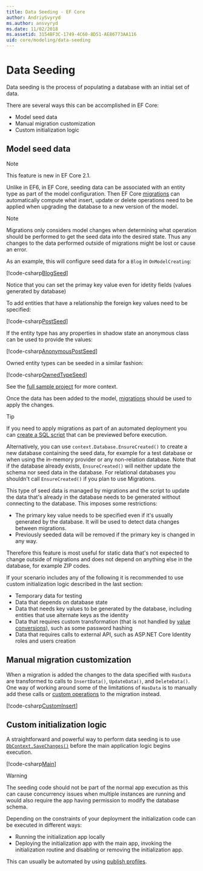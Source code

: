 ```yaml
---
title: Data Seeding - EF Core
author: AndriySvyryd
ms.author: ansvyryd
ms.date: 11/02/2018
ms.assetid: 3154BF3C-1749-4C60-8D51-AE86773AA116
uid: core/modeling/data-seeding
---
```

# Data Seeding

Data seeding is the process of populating a database with an initial set of data.

There are several ways this can be accomplished in EF Core:
* Model seed data
* Manual migration customization
* Custom initialization logic

## Model seed data

> [!NOTE]
> This feature is new in EF Core 2.1.

Unlike in EF6, in EF Core, seeding data can be associated with an entity type as part of the model configuration. Then EF Core [migrations](xref:core/managing-schemas/migrations/index) can automatically compute what insert, update or delete operations need to be applied when upgrading the database to a new version of the model.

> [!NOTE]
> Migrations only considers model changes when determining what operation should be performed to get the seed data into the desired state. Thus any changes to the data performed outside of migrations might be lost or cause an error.

As an example, this will configure seed data for a `Blog` in `OnModelCreating`:

[!code-csharp[BlogSeed](../../../samples/core/Modeling/DataSeeding/DataSeedingContext.cs?name=BlogSeed)]

Notice that you can set the primay key value even for idetity fields (values generated by database) 

To add entities that have a relationship the foreign key values need to be specified:

[!code-csharp[PostSeed](../../../samples/core/Modeling/DataSeeding/DataSeedingContext.cs?name=PostSeed)]

If the entity type has any properties in shadow state an anonymous class can be used to provide the values:

[!code-csharp[AnonymousPostSeed](../../../samples/core/Modeling/DataSeeding/DataSeedingContext.cs?name=AnonymousPostSeed)]

Owned entity types can be seeded in a similar fashion:

[!code-csharp[OwnedTypeSeed](../../../samples/core/Modeling/DataSeeding/DataSeedingContext.cs?name=OwnedTypeSeed)]

See the [full sample project](https://github.com/aspnet/EntityFramework.Docs/tree/master/samples/core/Modeling/DataSeeding) for more context.

Once the data has been added to the model, [migrations](xref:core/managing-schemas/migrations/index) should be used to apply the changes.

> [!TIP]
> If you need to apply migrations as part of an automated deployment you can [create a SQL script](xref:core/managing-schemas/migrations/index#generate-sql-scripts) that can be previewed before execution.

Alternatively, you can use `context.Database.EnsureCreated()` to create a new database containing the seed data, for example for a test database or when using the in-memory provider or any non-relation database. Note that if the database already exists, `EnsureCreated()` will neither update the schema nor seed data in the database. For relational databases you shouldn't call `EnsureCreated()` if you plan to use Migrations.

This type of seed data is managed by migrations and the script to update the data that's already in the database needs to be generated without connecting to the database. This imposes some restrictions:
* The primary key value needs to be specified even if it's usually generated by the database. It will be used to detect data changes between migrations.
* Previously seeded data will be removed if the primary key is changed in any way.

Therefore this feature is most useful for static data that's not expected to change outside of migrations and does not depend on anything else in the database, for example ZIP codes.

If your scenario includes any of the following it is recommended to use custom initialization logic described in the last section:
* Temporary data for testing
* Data that depends on database state
* Data that needs key values to be generated by the database, including entities that use alternate keys as the identity
* Data that requires custom transformation (that is not handled by [value conversions](xref:core/modeling/value-conversions)), such as some password hashing
* Data that requires calls to external API, such as ASP.NET Core Identity roles and users creation

## Manual migration customization

When a migration is added the changes to the data specified with `HasData` are transformed to calls to `InsertData()`, `UpdateData()`, and `DeleteData()`. One way of working around some of the limitations of `HasData` is to manually add these calls or [custom operations](xref:core/managing-schemas/migrations/operations) to the migration instead.

[!code-csharp[CustomInsert](../../../samples/core/Modeling/DataSeeding/Migrations/20181102235626_Initial.cs?name=CustomInsert)]

## Custom initialization logic

A straightforward and powerful way to perform data seeding is to use [`DbContext.SaveChanges()`](xref:core/saving/index) before the main application logic begins execution.

[!code-csharp[Main](../../../samples/core/Modeling/DataSeeding/Program.cs?name=CustomSeeding)]

> [!WARNING]
> The seeding code should not be part of the normal app execution as this can cause concurrency issues when multiple instances are running and would also require the app having permission to modify the database schema.

Depending on the constraints of your deployment the initialization code can be executed in different ways:
* Running the initialization app locally
* Deploying the initialization app with the main app, invoking the initialization routine and disabling or removing the initialization app.

This can usually be automated by using [publish profiles](https://docs.microsoft.com/en-us/aspnet/core/host-and-deploy/visual-studio-publish-profiles).

